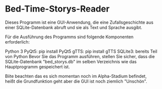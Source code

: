 # Bed-Time-Storys-Reader

Dieses Programm ist eine GUI-Anwendung, die eine Zufallsgeschichte aus einer SQLite-Datenbank abruft und sie als Text und Sprache ausgibt.

Für die Ausführung des Programms sind folgende Komponenten erforderlich:

Python 3
PyQt5: pip install PyQt5
gTTS: pip install gTTS
SQLite3: bereits Teil von Python
Bevor Sie das Programm ausführen, stellen Sie sicher, dass die SQLite-Datenbank "bed_storys.db" im selben Verzeichnis wie das Hauptprogramm gespeichert ist.

Biite beachten das es sich momentan noch im Alpha-Stadium befindet, heißt die Grundfunktion geht aber die GUI ist noch ziemlich "Unschön".
